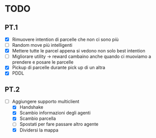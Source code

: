 # TODO
## PT.1
- [x] Rimuovere intention di parcelle che non ci sono più 
- [ ] Random move più intelligenti
- [x] Mettere tutte le parcel appena si vedono non solo best intention
- [ ] Migliorare utility -> reward cambaino anche quando ci muoviamo a prendere e posare le parcelle
- [x] Pickup di parcelle durante pick up di un altra
- [x] PDDL

## PT.2 
- [ ] Aggiungere supporto multiclient
  - [x] Handshake
  - [x] Scambio informazioni degli agenti
  - [x] Scambio parcella
  - [ ] Spostati per fare passare altro agente
  - [x] Dividersi la mappa